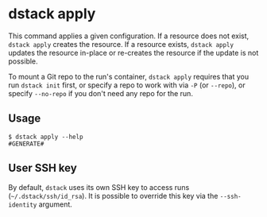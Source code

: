 # dstack apply

This command applies a given configuration. If a resource does not exist, `dstack apply` creates the resource.
If a resource exists, `dstack apply` updates the resource in-place or re-creates the resource if the update is not possible.

To mount a Git repo to the run's container, `dstack apply` requires that you run `dstack init` first,
or specify a repo to work with via `-P` (or `--repo`), or specify `--no-repo` if you don't need any repo for the run.

## Usage

<div class="termy">

```shell
$ dstack apply --help
#GENERATE#
```

</div>

## User SSH key

By default, `dstack` uses its own SSH key to access runs (`~/.dstack/ssh/id_rsa`).
It is possible to override this key via the `--ssh-identity` argument.

[//]: # (TODO: Provide examples)
